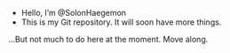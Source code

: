 - Hello, I’m @SolonHaegemon
- This is my Git repository. It will soon have more things.


...But not much to do here at the moment. Move along.
